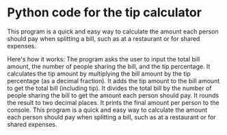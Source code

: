 # Python code for the tip calculator
 This program is a quick and easy way to calculate the amount each person should pay when splitting a bill, such as at a restaurant or for shared expenses.
 
Here's how it works:
The program asks the user to input the total bill amount, the number of people sharing the bill, and the tip percentage.
It calculates the tip amount by multiplying the bill amount by the tip percentage (as a decimal fraction).
It adds the tip amount to the bill amount to get the total bill (including tip).
It divides the total bill by the number of people sharing the bill to get the amount each person should pay.
It rounds the result to two decimal places.
It prints the final amount per person to the console.
This program is a quick and easy way to calculate the amount each person should pay when splitting a bill, such as at a restaurant or for shared expenses.
